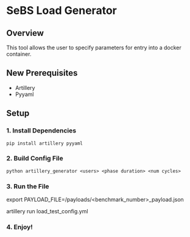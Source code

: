 # SeBS Load Generator

## Overview

This tool allows the user to specify parameters for entry into a docker container.

## New Prerequisites
- Artillery
- Pyyaml

## Setup

### 1. Install Dependencies

`pip install artillery pyyaml`

### 2. Build Config File

`python artillery_generator <users> <phase duration> <num cycles>`

### 3. Run the File

export PAYLOAD_FILE=/payloads/<benchmark_number>_payload.json

artillery run load_test_config.yml

### 4. Enjoy!
